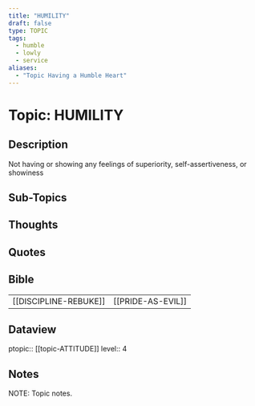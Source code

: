 ```yaml
---
title: "HUMILITY"
draft: false
type: TOPIC
tags:
  - humble
  - lowly
  - service
aliases:
  - "Topic Having a Humble Heart"
---
```

# Topic: HUMILITY
## Description
Not having or showing any feelings of superiority, self-assertiveness, or showiness

## Sub-Topics


## Thoughts


## Quotes


## Bible
|     |     |
| --- | --- |
| [[DISCIPLINE-REBUKE]] | [[PRIDE-AS-EVIL]] |

## Dataview
ptopic:: [[topic-ATTITUDE]]
level:: 4

## Notes
NOTE: Topic notes.